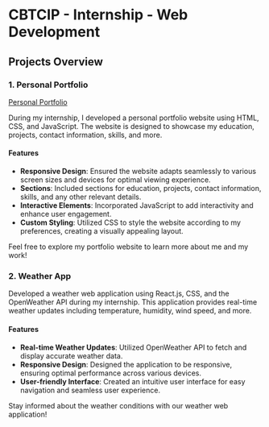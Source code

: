 # CBTCIP - Internship - Web Development

## Projects Overview

### 1. Personal Portfolio

[Personal Portfolio](https://manjunath-portfolio.netlify.app/)

During my internship, I developed a personal portfolio website using HTML, CSS, and JavaScript. The website is designed to showcase my education, projects, contact information, skills, and more.

#### Features

- **Responsive Design**: Ensured the website adapts seamlessly to various screen sizes and devices for optimal viewing experience.
- **Sections**: Included sections for education, projects, contact information, skills, and any other relevant details.
- **Interactive Elements**: Incorporated JavaScript to add interactivity and enhance user engagement.
- **Custom Styling**: Utilized CSS to style the website according to my preferences, creating a visually appealing layout.


Feel free to explore my portfolio website to learn more about me and my work!

### 2. Weather App

Developed a weather web application using React.js, CSS, and the OpenWeather API during my internship. This application provides real-time weather updates including temperature, humidity, wind speed, and more.

#### Features

- **Real-time Weather Updates**: Utilized OpenWeather API to fetch and display accurate weather data.
- **Responsive Design**: Designed the application to be responsive, ensuring optimal performance across various devices.
- **User-friendly Interface**: Created an intuitive user interface for easy navigation and seamless user experience.

Stay informed about the weather conditions with our weather web application!

